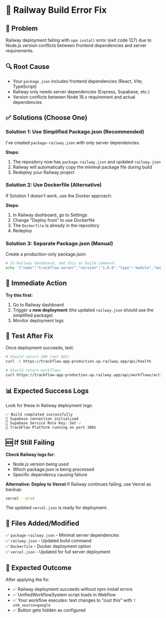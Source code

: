 # 🔧 Railway Build Error Fix

## 🚨 Problem
Railway deployment failing with `npm install` error (exit code 127) due to Node.js version conflicts between frontend dependencies and server requirements.

## 🔍 Root Cause
- Your `package.json` includes frontend dependencies (React, Vite, TypeScript)
- Railway only needs server dependencies (Express, Supabase, etc.)
- Version conflicts between Node 18.x requirement and actual dependencies

## ✅ Solutions (Choose One)

### **Solution 1: Use Simplified Package.json (Recommended)**

I've created `package-railway.json` with only server dependencies. 

**Steps:**
1. The repository now has `package-railway.json` and updated `railway.json`
2. Railway will automatically copy the minimal package file during build
3. Redeploy your Railway project

### **Solution 2: Use Dockerfile (Alternative)**

If Solution 1 doesn't work, use the Docker approach:

**Steps:**
1. In Railway dashboard, go to Settings
2. Change "Deploy from" to use Dockerfile
3. The `Dockerfile` is already in the repository
4. Redeploy

### **Solution 3: Separate Package.json (Manual)**

Create a production-only package.json:

```bash
# In Railway dashboard, add this as build command:
echo '{"name":"trackflow-server","version":"1.0.0","type":"module","engines":{"node":"20.x"},"scripts":{"start":"node railway-server.js"},"dependencies":{"@supabase/supabase-js":"^2.52.0","axios":"^1.10.0","cheerio":"^1.1.0","cors":"^2.8.5","express":"^4.19.2"}}' > package.json && npm install
```

## 🚀 Immediate Action

**Try this first:**
1. Go to Railway dashboard
2. Trigger a **new deployment** (the updated `railway.json` should use the simplified package)
3. Monitor deployment logs

## 🧪 Test After Fix

Once deployment succeeds, test:

```bash
# Should return 200 (not 502)
curl -I https://trackflow-app-production.up.railway.app/api/health

# Should return workflows
curl https://trackflow-app-production.up.railway.app/api/workflows/active
```

## 📊 Expected Success Logs

Look for these in Railway deployment logs:
```
✅ Build completed successfully
🔗 Supabase connection initialized  
🔑 Supabase Service Role Key: Set ✅
🚀 TrackFlow Platform running on port 3001
```

## 🆘 If Still Failing

**Check Railway logs for:**
- Node.js version being used
- Which package.json is being processed
- Specific dependency causing failure

**Alternative: Deploy to Vercel**
If Railway continues failing, use Vercel as backup:
```bash
vercel --prod
```

The updated `vercel.json` is ready for deployment.

## 📝 Files Added/Modified

✅ `package-railway.json` - Minimal server dependencies  
✅ `railway.json` - Updated build command  
✅ `Dockerfile` - Docker deployment option  
✅ `vercel.json` - Updated for full server deployment

## 🎯 Expected Outcome

After applying the fix:
- ✅ Railway deployment succeeds without npm install errors
- ✅ UnifiedWorkflowSystem script loads in Webflow  
- ✅ Your workflow executes: text changes to "Just this" with `?utm_source=google`
- ✅ Button gets hidden as configured 